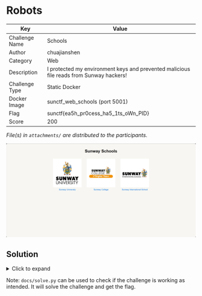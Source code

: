 # Robots

| Key            | Value                                                                                   |
|----------------|-----------------------------------------------------------------------------------------|
| Challenge Name | Schools                                                                                 |
| Author         | chuajianshen                                                                            |
| Category       | Web                                                                                     |
| Description    | I protected my environment keys and prevented malicious file reads from Sunway hackers! |
| Challenge Type | Static Docker                                                                           |
| Docker Image   | sunctf_web_schools (port 5001)                                                          |
| Flag           | sunctf{ea5h_pr0cess_ha5_1ts_oWn_PID}                                                    |
| Score          | 200                                                                                     |

*File(s) in `attachments/` are distributed to the participants.*

![Screenshot](docs/screenshot.png)

## Solution

<details>
<summary>Click to expand</summary>

Things to know:
- Each running program has a corresponding process ID (PID).
- In Linux, `/proc` is a virtual filesystem that presents information about processes. You can access the environment
 variables of a process by reading `/proc/<PID>/environ`.

1) As the challenge description hints, we should search for the flag in the environment variables. Therefore,
   `/proc/1/environ` file is the target. The `1` refers to the PID of the init process.

   If the `self` keyword is not banned in `app.js`, `/proc/self/environ` is an equivalent way to do this. `/proc/self`
   is a symbolic link to the directory for the current process, no matter what the PID is.
2) Here the flaw comes in. The path filtering on `../` is done non-recursively, and can be bypassed using 
   patterns like `....//` or `..././`, which are both reduced to `../`. We may leverage this to read arbitrary files by 
   traversing up directories.
3) An example of a valid payload to read the flag would be `/file?school=....//....//proc/1/environ`.

> Related: *Path Traversal*

</details>

Note: `docs/solve.py` can be used to check if the challenge is working as intended. It will solve the challenge and get
the flag.

